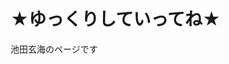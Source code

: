 <!DOCTYPE html>
<html lang="ja">
<head>
  <title>タイトル</title>
  <link rel="stylesheet" href="css/default.css" type="text/css">
</head>

<body>

<h1><span>★</span>ゆっくりしていってね<span>★</span></h1>

<p id="test">池田玄海のページです</p>

</body>
</html>
